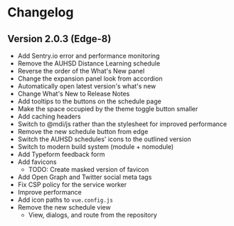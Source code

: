 # Changelog

## Version 2.0.3 (Edge-8)

-   Add Sentry.io error and performance monitoring
-   Remove the AUHSD Distance Learning schedule
-   Reverse the order of the What's New panel
-   Change the expansion panel look from accordion
-   Automatically open latest version's what's new
-   Change What's New to Release Notes
-   Add tooltips to the buttons on the schedule page
-   Make the space occupied by the theme toggle button smaller
-   Add caching headers
-   Switch to @mdi/js rather than the stylesheet for improved performance
-   Remove the new schedule button from edge
-   Switch the AUHSD schedules' icons to the outlined version
-   Switch to modern build system (module + nomodule)
-   Add Typeform feedback form
-   Add favicons
    -   TODO: Create masked version of favicon
-   Add Open Graph and Twitter social meta tags
-   Fix CSP policy for the service worker
-   Improve performance
-   Add icon paths to `vue.config.js`
-   Remove the new schedule view
    -   View, dialogs, and route from the repository

